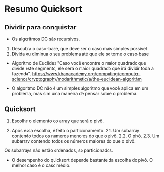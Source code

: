 # Resumo Quicksort
## Dividir para conquistar

- Os algoritmos DC são recursivos.
1. Descubra o caso-base, que deve ser o caso mais simples possível
2. Divida ou diminua o seu problema até que ele se torne o caso-base

- Algoritmo de Euclides
"Caso você encontre o maior quadrado que divide este segmento, ele será o maior quadrado que irá dividir toda a fazenda".
https://www.khanacademy.org/computing/computer-science/cryptography/modarithmetic/a/the-euclidean-algorithm

- O algoritmo DC não é um simples algoritmo que você aplica em um problema, mas sim uma maneira de pensar sobre o problema. 

## Quicksort

1. Escolhe o elemento do array que será o pivô.

2. Após essa escolha, é feito o particionamento.
    2.1. Um subarray contendo todos os números menores do que o pivô.
    2.2. O pivô.
    2.3. Um subarray contendo todos os números maiores do que o pivô.

Os subarrays não estão ordenados, só particionados.

- O desempenho do quicksort depende bastante da escolha do pivô. O melhor caso é o caso médio.